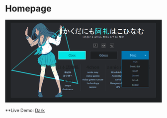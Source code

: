 Homepage
====

![alt tag](screenshots/preview.png "Homepage preview")

**Live Demo: [Dark](http://cyranodebelgerac.github.io/ruri-start-page/home.html) 
